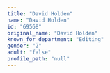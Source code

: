 ```yaml
---
title: "David Holden"
name: "David Holden"
id: "69568"
original_name: "David Holden"
known_for_department: "Editing"
gender: "2"
adult: "false"
profile_path: "null"
---
```

